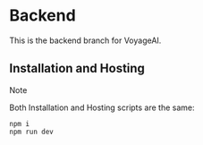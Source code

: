 # Backend

This is the backend branch for VoyageAI.
<br>

## Installation and Hosting

> [!NOTE]
> Both Installation and Hosting scripts are the same:

```
npm i
npm run dev
```
